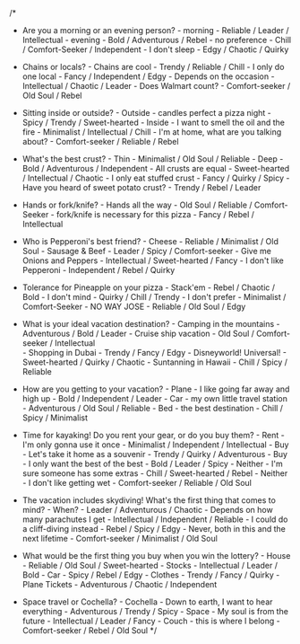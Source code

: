 /*
- Are you a morning or an evening person?
        - morning - Reliable / Leader / Intellectual
        - evening - Bold / Adventurous / Rebel
        - no preference - Chill / Comfort-Seeker / Independent
        - I don't sleep - Edgy / Chaotic / Quirky

- Chains or locals?
        - Chains are cool - Trendy / Reliable / Chill
        - I only do one local - Fancy / Independent / Edgy
        - Depends on the occasion - Intellectual / Chaotic / Leader
        - Does Walmart count? - Comfort-seeker / Old Soul / Rebel
     
- Sitting inside or outside?
        - Outside - candles perfect a pizza night - Spicy / Trendy / Sweet-hearted
        - Inside - I want to smell the oil and the fire - Minimalist / Intellectual / Chill 
        - I'm at home, what are you talking about? - Comfort-seeker / Reliable / Rebel

- What's the best crust?
        - Thin - Minimalist / Old Soul / Reliable
        - Deep - Bold / Adventurous / Independent
        - All crusts are equal - Sweet-hearted / Intellectual / Chaotic
        - I only eat stuffed crust - Fancy / Quirky / Spicy
        - Have you heard of sweet potato crust? - Trendy / Rebel / Leader

- Hands or fork/knife?
        - Hands all the way - Old Soul / Reliable / Comfort-Seeker
        - fork/knife is necessary for this pizza - Fancy / Rebel / Intellectual

- Who is Pepperoni's best friend?
        - Cheese - Reliable / Minimalist / Old Soul 
        - Sausage & Beef - Leader / Spicy / Comfort-seeker
        - Give me Onions and Peppers - Intellectual / Sweet-hearted / Fancy
        - I don't like Pepperoni - Independent / Rebel / Quirky

- Tolerance for Pineapple on your pizza
        - Stack'em - Rebel / Chaotic / Bold
        - I don't mind - Quirky / Chill / Trendy
        - I don't prefer - Minimalist / Comfort-Seeker
        - NO WAY JOSE - Reliable / Old Soul / Edgy

- What is your ideal vacation destination?
        - Camping in the mountains - Adventurous / Bold / Leader 
        - Cruise ship vacation - Old Soul / Comfort-seeker / Intellectual  
        - Shopping in Dubai - Trendy / Fancy / Edgy
        - Disneyworld! Universal! - Sweet-hearted / Quirky / Chaotic
        - Suntanning in Hawaii - Chill / Spicy / Reliable

- How are you getting to your vacation? 
        - Plane - I like going far away and high up - Bold / Independent / Leader
        - Car - my own little travel station - Adventurous / Old Soul / Reliable
        - Bed - the best destination - Chill / Spicy / Minimalist

- Time for kayaking! Do you rent your gear, or do you buy them?
        - Rent - I'm only gonna use it once - Minimalist / Independent / Intellectual
        - Buy - Let's take it home as a souvenir - Trendy / Quirky / Adventurous
        - Buy - I only want the best of the best - Bold / Leader / Spicy
        - Neither - I'm sure someone has some extras - Chill / Sweet-hearted / Rebel
        - Neither - I don't like getting wet - Comfort-seeker / Reliable / Old Soul

- The vacation includes skydiving! What's the first thing that comes to mind?
        - When? - Leader / Adventurous / Chaotic
        - Depends on how many parachutes I get - Intellectual / Independent / Reliable
        - I could do a cliff-diving instead - Rebel / Spicy / Edgy
        - Never, both in this and the next lifetime - Comfort-seeker / Minimalist / Old Soul

- What would be the first thing you buy when you win the lottery?
        - House - Reliable / Old Soul / Sweet-hearted
        - Stocks - Intellectual / Leader / Bold
        - Car - Spicy / Rebel / Edgy
        - Clothes - Trendy / Fancy / Quirky
        - Plane Tickets - Adventurous / Chaotic / Independent

- Space travel or Cochella?
        - Cochella - Down to earth, I want to hear everything - Adventurous / Trendy / Spicy
        - Space - My soul is from the future - Intellectual / Leader / Fancy
        - Couch - this is where I belong - Comfort-seeker / Rebel / Old Soul
*/